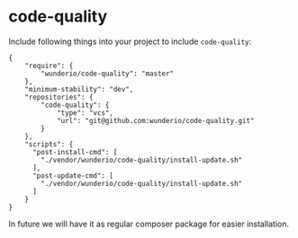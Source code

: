 # code-quality

Include following things into your project to include `code-quality`:

```
{
    "require": {
        "wunderio/code-quality": "master"
    },
    "minimum-stability": "dev",
    "repositories": {
        "code-quality": {
            "type": "vcs",
            "url": "git@github.com:wunderio/code-quality.git"
        }
    },
    "scripts": {
      "post-install-cmd": [
        "./vendor/wunderio/code-quality/install-update.sh"
      ],
      "post-update-cmd": [
        "./vendor/wunderio/code-quality/install-update.sh"
      ]
    }
}
```

In future we will have it as regular composer package for easier installation.
